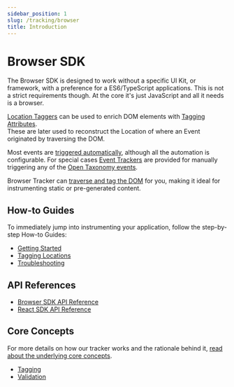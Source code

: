 ```yaml
---
sidebar_position: 1
slug: /tracking/browser
title: Introduction
---
```

# Browser SDK

The Browser SDK is designed to work without a specific UI Kit, or framework, with a preference for a ES6/TypeScript applications. This is not a strict requirements though. At the core it's just JavaScript and all it needs is a browser.

[Location Taggers](/tracking/browser/api-reference/locationTaggers/overview.md) can be used to enrich DOM elements with [Tagging Attributes](/tracking/browser/api-reference/definitions/TaggingAttribute.md).  
These are later used to reconstruct the Location of where an Event originated by traversing the DOM.

Most events are [triggered automatically](/tracking/browser/api-reference/locationTaggers/tagLocation.md#events), although all the automation is configurable. For special cases [Event Trackers](/tracking/browser/api-reference/eventTrackers/overview.md) are provided for manually triggering any of the [Open Taxonomy events](/taxonomy/reference/events/overview.md).

Browser Tracker can [traverse and tag the DOM](/tracking/browser/api-reference/locationTaggers/tagChildren.md) for you, making it ideal for instrumenting static or pre-generated content.

## How-to Guides
To immediately jump into instrumenting your application, follow the step-by-step How-to Guides:
- [Getting Started](/tracking/browser/how-to-guides/getting-started.md)
- [Tagging Locations](/tracking/browser/how-to-guides/tagging-locations.md)
- [Troubleshooting](/tracking/browser/how-to-guides/troubleshooting.md)

## API References
- [Browser SDK API Reference](/tracking/browser/api-reference/overview.md)
- [React SDK API Reference](/tracking/react/api-reference/overview.md)

## Core Concepts
For more details on how our tracker works and the rationale behind it, [read about the underlying core concepts](/tracking/core-concepts/overview.md).

- [Tagging](/tracking/core-concepts/browser/tagging.md)
- [Validation](/tracking/core-concepts/browser/validation.md)
